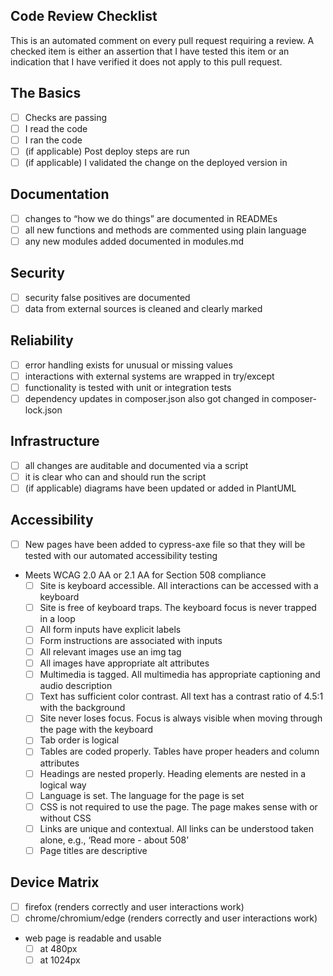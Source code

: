 ## Code Review Checklist

This is an automated comment on every pull request requiring a review. A checked item is either an assertion that I have tested this item or an indication that I have verified it does not apply to this pull request.

## The Basics
- [ ] Checks are passing
- [ ] I read the code
- [ ] I ran the code
- [ ] (if applicable) Post deploy steps are run
- [ ] (if applicable) I validated the change on the deployed version in <environment>

## Documentation
- [ ] changes to “how we do things” are documented in READMEs
- [ ] all new functions and methods are commented using plain language
- [ ] any new modules added documented in modules.md

## Security
- [ ] security false positives are documented
- [ ] data from external sources is cleaned and clearly marked

## Reliability
- [ ] error handling exists for unusual or missing values
- [ ] interactions with external systems are wrapped in try/except
- [ ] functionality is tested with unit or integration tests
- [ ] dependency updates in composer.json also got changed in composer-lock.json

## Infrastructure
- [ ] all changes are auditable and documented via a script
- [ ] it is clear who can and should run the script
- [ ] (if applicable) diagrams have been updated or added in PlantUML

## Accessibility
- [ ] New pages have been added to cypress-axe file so that they will be tested with our automated accessibility testing
- Meets WCAG 2.0 AA or 2.1 AA for Section 508 compliance
    - [ ] Site is keyboard accessible. All interactions can be accessed with a keyboard
    - [ ] Site is free of keyboard traps. The keyboard focus is never trapped in a loop
    - [ ] All form inputs have explicit labels
    - [ ] Form instructions are associated with inputs
    - [ ] All relevant images use an img tag
    - [ ] All images have appropriate alt attributes
    - [ ] Multimedia is tagged. All multimedia has appropriate captioning and audio description
    - [ ] Text has sufficient color contrast. All text has a contrast ratio of 4.5:1 with the background
    - [ ] Site never loses focus. Focus is always visible when moving through the page with the keyboard
    - [ ] Tab order is logical
    - [ ] Tables are coded properly. Tables have proper headers and column attributes
    - [ ] Headings are nested properly. Heading elements are nested in a logical way
    - [ ] Language is set. The language for the page is set
    - [ ] CSS is not required to use the page. The page makes sense with or without CSS
    - [ ] Links are unique and contextual. All links can be understood taken alone, e.g., ‘Read more - about 508’
    - [ ] Page titles are descriptive

## Device Matrix
- [ ] firefox (renders correctly and user interactions work)
- [ ] chrome/chromium/edge (renders correctly and user interactions work)
- web page is readable and usable 
    - [ ] at 480px
    - [ ] at 1024px
